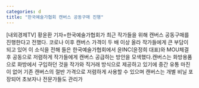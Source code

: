 ```yaml
---
categories: d
title: "한국예술가협회 캔버스 공동구매 진행"
---
```

[내외경제TV] 황윤환 기자=한국예술가협회가 최근 작가들을 위해 캔버스 공동구매를 진행한다고 전했다. 코로나 이후 캔버스 가격이 두 배 이상 올라 작가들에게 큰 부담이 되고 있어 이 소식을 전해 들은 한국예술가협회에서 윤INC(윤정희 대표)와 MOU체결 후 공동으로 저렴하게 작가들에게 캔버스 공급하는 방안을 모색했다.캔버스는 화방용품으로 화방에서 구입하던 것을 작가와 직거래 방식으로 제공하고 있기에 중간 유통 마진이 없어 기존 캔버스의 절반 가격으로 저렴하게 사용할 수 있으며 캔버스는 개별 비닐 포장되어 초보자나 전문가들도 관리가